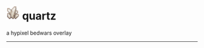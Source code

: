 # <img src="./frontend/src/assets/images/nav/Nether_Quartz_JE2_BE2.webp" style="width:35px;" /> quartz

a hypixel bedwars overlay

---

<!-- more readme in the future, i cant think rn -->

